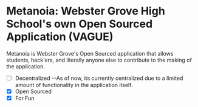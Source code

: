 # Metanoia: Webster Grove High School's own Open Sourced Application (VAGUE)
Metanoia is Webster Grove's Open Sourced application that allows students, hack'ers, and literally anyone else to contribute to the making of the application.

- [ ] Decentralized 
  --As of now, its currently centralized due to a limited amount of functionality in the application itself.
- [x] Open Sourced
- [x] For Fun
